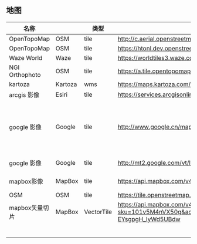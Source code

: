 ## 地图

| 名称             |         | 类型         | 地址                                                                                                                                                                                                                        | 备注                |
| -------------- | ------- | ---------- | ------------------------------------------------------------------------------------------------------------------------------------------------------------------------------------------------------------------------- | ----------------- |
| OpenTopoMap    | OSM     | tile       | http://c.aerial.openstreetmap.org.za/ngi-aerial/{z}/{x}/{y}.jpg                                                                                                                                                           |                   |
| OpenTopoMap    | OSM     | tile       | https://htonl.dev.openstreetmap.org/ngi-tiles/tiles/50k/{z}/{x}/{-y}.png                                                                                                                                                  |                   |
| Waze World     | Waze    | tile       | https://worldtiles3.waze.com/tiles/{z}/{x}/{y}.png                                                                                                                                                                        |                   |
| NGI Orthophoto | OSM     | tile       | https://a.tile.opentopomap.org/{z}/{x}/{y}.png                                                                                                                                                                            |                   |
| kartoza        | Kartoza | wms        | https://maps.kartoza.com/web/?map=/web/CathkinConservancy/CathkinConservancy.qgz                                                                                                                                          | demo              |
| arcgis 影像      | Esiri   | tile       | https://services.arcgisonline.com/arcgis/rest/services/World_Imagery/MapServer/tile/{z}/{y}/{x}                                                                                                                           |                   |
| google 影像      | Google  | tile       | http://www.google.cn/maps/vt?lyrs=s@820&gl=cn&x={x}&y={y}&z={z}                                                                                                                                                           | gl=cn是国内的服务，会存在偏移 |
| google 影像      | Google  | tile       | http://mt2.google.com/vt/lyrs=s&hl=en&g0=hk&x={x}&y={y}&z={z}                                                                                                                                                             | 无偏移wgs84          |
| mapbox影像       | MapBox  | tile       | https://api.mapbox.com/v4/mapbox.satellite/{z}/{x}/{y}@2x.jpg90?access_token=                                                                                                                                             | 需要token           |
| OSM            | OSM     | tile       | https://tile.openstreetmap.org/{z}/{x}/{y}.png                                                                                                                                                                            |                   |
| mapbox矢量切片     | MapBox  | VectorTile | https://api.mapbox.com/v4/mapbox.mapbox-streets-v8,mapbox.mapbox-terrain-v2/9/416/221.vector.pbf?sku=101v5M4nVX50g&access_token=pk.eyJ1IjoiZ2VhcmluZyIsImEiOiJja3ljdG8yOXgwMG8zMm9zaHozM2R2NHY4In0.PQLV-EYsgpgH_IyWd5UBdw | 需要token           |
|                |         |            |                                                                                                                                                                                                                           |                   |
|                |         |            |                                                                                                                                                                                                                           |                   |
|                |         |            |                                                                                                                                                                                                                           |                   |
|                |         |            |                                                                                                                                                                                                                           |                   |
|                |         |            |                                                                                                                                                                                                                           |                   |
|                |         |            |                                                                                                                                                                                                                           |                   |
